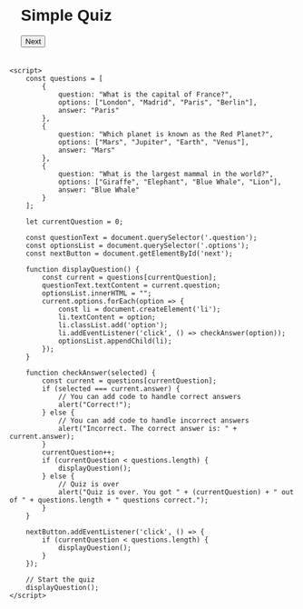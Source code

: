 <!DOCTYPE html>
<html>
<head>
    <meta charset="UTF-8">
    <title>Simple Quiz App</title>
    <style>
        body {
            font-family: Arial, sans-serif;
        }
        .container {
            max-width: 600px;
            margin: 0 auto;
            padding: 20px;
        }
        .question {
            font-size: 18px;
            margin-bottom: 10px;
        }
        .options {
            list-style: none;
            padding: 0;
        }
        .option {
            margin-bottom: 10px;
        }
    </style>
</head>
<body>
    <div class="container">
        <h1>Simple Quiz</h1>
        <div class="question"></div>
        <ul class="options"></ul>
        <button id="next">Next</button>
    </div>

    <script>
        const questions = [
            {
                question: "What is the capital of France?",
                options: ["London", "Madrid", "Paris", "Berlin"],
                answer: "Paris"
            },
            {
                question: "Which planet is known as the Red Planet?",
                options: ["Mars", "Jupiter", "Earth", "Venus"],
                answer: "Mars"
            },
            {
                question: "What is the largest mammal in the world?",
                options: ["Giraffe", "Elephant", "Blue Whale", "Lion"],
                answer: "Blue Whale"
            }
        ];

        let currentQuestion = 0;

        const questionText = document.querySelector('.question');
        const optionsList = document.querySelector('.options');
        const nextButton = document.getElementById('next');

        function displayQuestion() {
            const current = questions[currentQuestion];
            questionText.textContent = current.question;
            optionsList.innerHTML = "";
            current.options.forEach(option => {
                const li = document.createElement('li');
                li.textContent = option;
                li.classList.add('option');
                li.addEventListener('click', () => checkAnswer(option));
                optionsList.appendChild(li);
            });
        }

        function checkAnswer(selected) {
            const current = questions[currentQuestion];
            if (selected === current.answer) {
                // You can add code to handle correct answers
                alert("Correct!");
            } else {
                // You can add code to handle incorrect answers
                alert("Incorrect. The correct answer is: " + current.answer);
            }
            currentQuestion++;
            if (currentQuestion < questions.length) {
                displayQuestion();
            } else {
                // Quiz is over
                alert("Quiz is over. You got " + (currentQuestion) + " out of " + questions.length + " questions correct.");
            }
        }

        nextButton.addEventListener('click', () => {
            if (currentQuestion < questions.length) {
                displayQuestion();
            }
        });

        // Start the quiz
        displayQuestion();
    </script>
</body>
</html>
